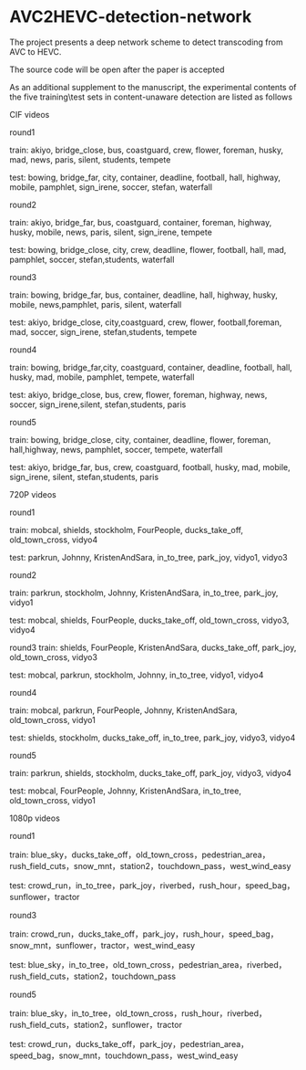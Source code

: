 # AVC2HEVC-detection-network
The project presents a deep network scheme to detect transcoding from AVC to HEVC.

The source code will be open after the paper is accepted

As an additional supplement to the manuscript, the experimental contents of the five training\test sets in content-unaware detection are listed as follows

CIF videos

round1

train: akiyo, bridge_close, bus,  coastguard, crew, flower, foreman, husky, mad, news, paris, silent, students, tempete

test: bowing, bridge_far, city, container, deadline, football, hall, highway, mobile, pamphlet, sign_irene, soccer, stefan, waterfall

round2

train: akiyo, bridge_far, bus,  coastguard, container,  foreman, highway, husky, mobile, news, paris, silent, sign_irene, tempete

test: bowing,  bridge_close, city, crew, deadline, flower, football, hall, mad, pamphlet, soccer, stefan,students, waterfall

round3

train:  bowing, bridge_far, bus,   container, deadline, hall, highway, husky, mobile, news,pamphlet, paris, silent, waterfall

test: akiyo,  bridge_close, city,coastguard, crew,  flower, football,foreman, mad,  soccer, sign_irene, stefan,students, tempete

round4

train:  bowing, bridge_far,city, coastguard,  container, deadline, football, hall, husky, mad, mobile, pamphlet,  tempete, waterfall

test: akiyo,  bridge_close,  bus, crew, flower, foreman, highway, news, soccer, sign_irene,silent, stefan,students, paris

round5

train:  bowing, bridge_close, city,   container, deadline, flower, foreman, hall,highway, news,  pamphlet, soccer,   tempete, waterfall

test:  akiyo, bridge_far, bus, crew, coastguard,  football,  husky,  mad, mobile, sign_irene, silent, stefan,students, paris




720P videos

round1

train: mobcal, shields, stockholm, FourPeople, ducks_take_off, old_town_cross, vidyo4

test: parkrun, Johnny, KristenAndSara, in_to_tree, park_joy, vidyo1, vidyo3

round2

train: parkrun, stockholm, Johnny, KristenAndSara, in_to_tree, park_joy, vidyo1

test: mobcal, shields, FourPeople, ducks_take_off, old_town_cross, vidyo3, vidyo4

round3
train: shields, FourPeople, KristenAndSara, ducks_take_off, park_joy, old_town_cross, vidyo3

test: mobcal, parkrun, stockholm, Johnny, in_to_tree,  vidyo1, vidyo4

round4

train: mobcal, parkrun, FourPeople, Johnny, KristenAndSara, old_town_cross, vidyo1

test: shields, stockholm, ducks_take_off, in_to_tree, park_joy, vidyo3, vidyo4

round5

train: parkrun, shields, stockholm, ducks_take_off, park_joy, vidyo3, vidyo4

test: mobcal, FourPeople, Johnny, KristenAndSara, in_to_tree, old_town_cross, vidyo1

1080p videos

round1

train: blue_sky，ducks_take_off，old_town_cross，pedestrian_area，rush_field_cuts，snow_mnt，station2，touchdown_pass，west_wind_easy

test: crowd_run，in_to_tree，park_joy，riverbed，rush_hour，speed_bag，sunflower，tractor

round3

train: crowd_run，ducks_take_off，park_joy，rush_hour，speed_bag，snow_mnt，sunflower，tractor，west_wind_easy

test: blue_sky，in_to_tree，old_town_cross，pedestrian_area，riverbed，rush_field_cuts，station2，touchdown_pass

round5

train: blue_sky，in_to_tree，old_town_cross，rush_hour，riverbed，rush_field_cuts，station2，sunflower，tractor

test: crowd_run，ducks_take_off，park_joy，pedestrian_area，speed_bag，snow_mnt，touchdown_pass，west_wind_easy

